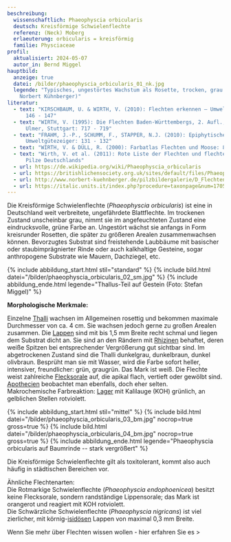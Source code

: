 ```yaml
---
beschreibung:
  wissenschaftlich: Phaeophyscia orbicularis
  deutsch: Kreisförmige Schwielenflechte
  referenz: (Neck) Moberg
  erlaeuterung: orbicularis = kreisförmig
  familie: Physciaceae
profil:
  aktualisiert: 2024-05-07
  autor_in: Bernd Miggel
hauptbild:
  anzeige: true
  datei: /bilder/phaeophyscia_orbicularis_01_nk.jpg
  legende: "Typisches, ungestörtes Wachstum als Rosette, trocken, grau (Foto:
    Norbert Kühnberger)"
literatur:
  - text: "KIRSCHBAUM, U. & WIRTH, V. (2010): Flechten erkennen – Umwelt bewerten:
      146 - 147"
  - text: "WIRTH, V. (1995): Die Flechten Baden-Württembergs, 2. Aufl., 1006 S.;
      Ulmer, Stuttgart: 717 - 719"
  - text: "FRAHM, J.-P., SCHUMM, F., STAPPER, N.J. (2010): Epiphytische Flechten als
      Umweltgütezeiger: 131 - 132"
  - text: "WIRTH, V. & DÜLL, R. (2000): Farbatlas Flechten und Moose: 82"
  - text: "Wirth, V. et al. (2011): Rote Liste der Flechten und flechtenbewohnende
      Pilze Deutschlands"
  - url: https://de.wikipedia.org/wiki/Phaeophyscia_orbicularis
  - url: https://britishlichensociety.org.uk/sites/default/files/Phaeophyscia%20orbicularis.pdf
  - url: http://www.norbert-kuehnberger.de/pilzbildergalerie/D_Flechten-Lichenes_-_226_Arten/index.htm
  - url: https://italic.units.it/index.php?procedure=taxonpage&num=1705
---
```

Die Kreisförmige Schwielenflechte (*Phaeophyscia orbicularis*) ist eine in Deutschland weit verbreitete, ungefährdete Blattflechte. Im trockenen Zustand unscheinbar grau, nimmt sie im angefeuchteten Zustand eine eindrucksvolle, grüne Farbe an. Ungestört wächst sie anfangs in Form kreisrunder Rosetten, die später zu größeren Arealen zusammenwachsen können. Bevorzugtes Substrat sind freistehende Laubbäume mit basischer oder staubimprägnierter Rinde oder auch kalkhaltige Gesteine, sogar anthropogene Substrate wie Mauern, Dachziegel, etc.

{% include abbildung_start.html stil="standard" %}
{% include bild.html datei="/bilder/phaeophyscia_orbicularis_02_sm.jpg" %}
{% include abbildung_ende.html legende="Thallus-Teil auf Gestein (Foto: Stefan Miggel)" %}

**Morphologische Merkmale:**

Einzelne [Thalli](Thallus "Glossar") wachsen im Allgemeinen rosettig und bekommen maximale Durchmesser von ca. 4 cm. Sie wachsen jedoch gerne zu großen Arealen zusammen. Die [Lappen](Lappen "Glossar") sind mit bis 1,5 mm Breite recht schmal und liegen dem Substrat dicht an. Sie sind an den Rändern mit [Rhizinen](Rhizine "Glossar") behaftet, deren weiße Spitzen bei entsprechender Vergrößerung gut sichtbar sind. Im abgetrockenen Zustand sind die Thalli dunkelgrau, dunkelbraun, dunkel olivbraun. Besprüht man sie mit Wasser, wird die Farbe sofort heller, intensiver, freundlicher: grün, graugrün. Das Mark ist weiß. Die Flechte weist zahlreiche [Flecksorale](Sorale "Glossar") auf, die apikal flach, vertieft oder gewölbt sind. [Apothecien](Apothecien "Glossar") beobachtet man ebenfalls, doch eher selten.\
Makrochemische Farbreaktion: [Lager](Lager "Glossar") mit Kalilauge (KOH) grünlich, an gelblichen Stellen rotviolett.

{% include abbildung_start.html stil="mittel" %}
{% include bild.html datei="/bilder/phaeophyscia_orbicularis_03_bm.jpg" nocrop=true gross=true %}
{% include bild.html datei="/bilder/phaeophyscia_orbicularis_04_bm.jpg" nocrop=true gross=true %}
{% include abbildung_ende.html legende="Phaeophyscia orbicularis auf Baumrinde -- stark vergrößert" %}

Die Kreisförmige Schwielenflechte gilt als toxitolerant, kommt also auch häufig in städtischen Bereichen vor.

Ähnliche Flechtenarten:\
Die Rotmarkige Schwielenflechte (*Phaeophyscia endophoenicea*) besitzt keine Flecksorale, sondern randständige Lippensorale; das Mark ist orangerot und reagiert mit KOH rotviolett.\
Die Schwärzliche Schwielenflechte (*Phaeophyscia nigricans*) ist viel zierlicher, mit körnig-[isidösen](isidiös "Glossar") Lappen von maximal 0,3 mm Breite.

Wenn Sie mehr über Flechten wissen wollen - hier erfahren Sie es > 